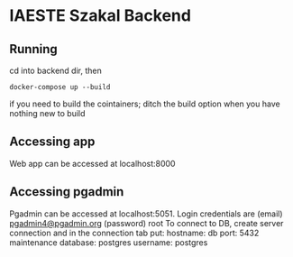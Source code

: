 # IAESTE Szakal Backend

## Running
cd into backend dir, then

```docker-compose up --build```

if you need to build the cointainers; ditch the build option when you have nothing new to build

## Accessing app
Web app can be accessed at localhost:8000

## Accessing pgadmin
Pgadmin can be accessed at localhost:5051.
Login credentials are (email) pgadmin4@pgadmin.org (password) root
To connect to DB, create server connection and in the connection tab put:
hostname: db
port: 5432
maintenance database: postgres
username: postgres